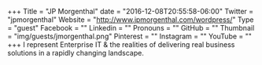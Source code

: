 +++
Title = "JP Morgenthal"
date = "2016-12-08T20:55:58-06:00"
Twitter = "jpmorgenthal"
Website = "http://www.jpmorgenthal.com/wordpress/"
Type = "guest"
Facebook = ""
Linkedin = ""
Pronouns = ""
GitHub = ""
Thumbnail = "img/guests/jmorgenthal.png"
Pinterest = ""
Instagram = ""
YouTube = ""
+++
I represent Enterprise IT &amp; the realities of delivering real business solutions in a rapidly changing landscape.
